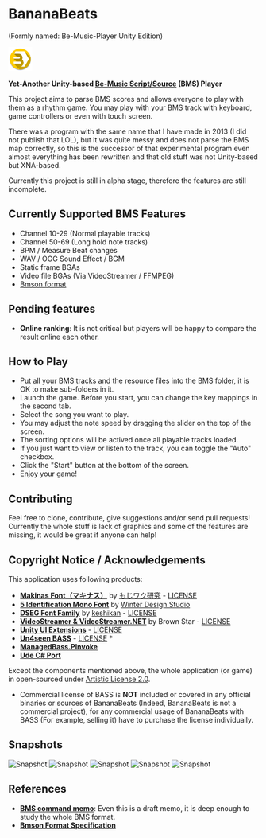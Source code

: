 # BananaBeats
(Formly named: Be-Music-Player Unity Edition)

<img src="Assets/Textures/bbicon.png" width="48" height="48" alt="icon" />

**Yet-Another Unity-based [Be-Music Script/Source](https://en.wikipedia.org/wiki/Be-Music_Source) (BMS) Player**

This project aims to parse BMS scores and allows everyone to play with them as a rhythm game. You may play with your BMS track with keyboard, game controllers or even with touch screen.

There was a program with the same name that I have made in 2013 (I did not publish that LOL), but it was quite messy and does not parse the BMS map correctly, so this is the successor of that experimental program even almost everything has been rewritten and that old stuff was not Unity-based but XNA-based.

Currently this project is still in alpha stage, therefore the features are still incomplete.

## Currently Supported BMS Features

- Channel 10-29 (Normal playable tracks)
- Channel 50-69 (Long hold note tracks)
- BPM / Measure Beat changes
- WAV / OGG Sound Effect / BGM
- Static frame BGAs
- Video file BGAs (Via VideoStreamer / FFMPEG)
- [Bmson format](https://bmson.nekokan.dyndns.info/)

## Pending features

- **Online ranking**: It is not critical but players will be happy to compare the result online each other.

## How to Play

- Put all your BMS tracks and the resource files into the BMS folder, it is OK to make sub-folders in it.
- Launch the game. Before you start, you can change the key mappings in the second tab.
- Select the song you want to play.
- You may adjust the note speed by dragging the slider on the top of the screen.
- The sorting options will be actived once all playable tracks loaded.
- If you just want to view or listen to the track, you can toggle the "Auto" checkbox.
- Click the "Start" button at the bottom of the screen.
- Enjoy your game!

## Contributing

Feel free to clone, contribute, give suggestions and/or send pull requests!
Currently the whole stuff is lack of graphics and some of the features are missing, it would be great if anyone can help!

## Copyright Notice / Acknowledgements

This application uses following products:
- **[Makinas Font（マキナス）](http://moji-waku.com/makinas/)** by [もじワク研究](http://moji-waku.com) - [LICENSE](http://moji-waku.com/mj_work_license/)
- **[5 Identification Mono Font](http://www.dafont.com/5identification-mono.font)** by [Winter Design Studio](http://www.dafont.com/winty5.d4560)
- **[DSEG Font Family](https://github.com/keshikan/DSEG)** by [keshikan](http://www.keshikan.net) - [LICENSE](https://github.com/keshikan/DSEG/blob/master/DSEG-LICENSE.txt)
- **[VideoStreamer & VideoStreamer.NET](http://fr.sfml-dev.org/forums/index.php?topic=12305.0)** by Brown Star - [LICENSE](https://bitbucket.org/zsbzsb/videostreamer/src/df763ea34e6e8be6576dea3fb7843a7e1c193dda/license.txt)
- **[Unity UI Extensions](https://bitbucket.org/ddreaper/unity-ui-extensions)** - [LICENSE](https://bitbucket.org/ddreaper/unity-ui-extensions/src/13e291bef4ff636f49f34b4a949cc0fc7d8edd9d/LICENSE)
- **[Un4seen BASS](http://www.un4seen.com/bass.html)** - [LICENSE](http://www.un4seen.com/bass.html#license) *
- **[ManagedBass.PInvoke](https://github.com/ManagedBass/ManagedBass.PInvoke)**
- **[Ude C# Port](https://github.com/errepi/ude)**

Except the components mentioned above, the whole application (or game) in open-sourced under [Artistic License 2.0](LICENSE).

* Commercial license of BASS is **NOT** included or covered in any official binaries or sources of BananaBeats (Indeed, BananaBeats is not a commercial project), for any commercial usage of BananaBeats with BASS (For example, selling it) have to purchase the license individually.

## Snapshots

![Snapshot](http://i.imgur.com/mhzURV2.png)
![Snapshot](http://i.imgur.com/okMG4iN.png)
![Snapshot](http://i.imgur.com/tKnLB1l.png)
![Snapshot](http://i.imgur.com/opabqaF.png)
![Snapshot](http://i.imgur.com/TSvI0Y3.png)

## References

- **[BMS command memo](http://hitkey.nekokan.dyndns.info/cmds.htm)**: Even this is a draft memo, it is deep enough to study the whole BMS format.
- **[Bmson Format Specification](https://bmson-spec.readthedocs.io/en/master/doc/)**
